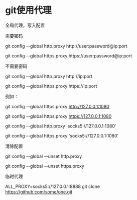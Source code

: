 # git使用代理



全局代理，写入配置

需要密码

git config --global http.proxy http://user:password@ip:port

git config --global https.proxy https://user:password@ip:port

不需要密码

git config --global http.proxy http://ip:port

git config --global https.proxy https://ip:port



例如：

git config --global https.proxy http://127.0.0.1:1080

git config --global https.proxy https://127.0.0.1:1080

git config --global http.proxy 'socks5://127.0.0.1:1080' 

git config --global https.proxy 'socks5://127.0.0.1:1080'



清除配置

git config --global --unset http.proxy

git config --global --unset https.proxy

临时代理

ALL_PROXY=socks5://127.0.0.1:8888 git clone https://github.com/some/one.git